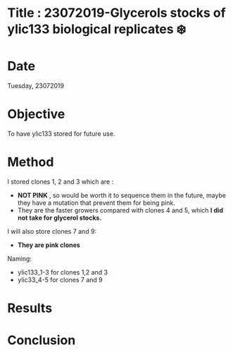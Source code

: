 # Title : 23072019-Glycerols stocks of ylic133 biological replicates :snowflake:

# Date
Tuesday, 23072019

# Objective

To have ylic133 stored for future use.

# Method

I stored clones 1, 2 and 3 which are :
- **NOT PINK** , so would be worth it to sequence them in the future, maybe they have a mutation that prevent them for being pink.
- They are the faster growers compared with clones 4 and 5, which **I did not take for glycerol stocks.**

I will also store clones 7 and 9:
- **They are pink clones**

Naming:
- ylic133_1-3 for clones 1,2 and 3
- ylic33_4-5 for clones 7 and 9

# Results

# Conclusion

